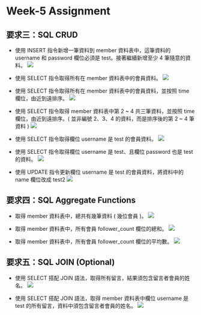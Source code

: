 # Week-5 Assignment

## 要求三：SQL CRUD

- 使用 INSERT 指令新增一筆資料到 member 資料表中，這筆資料的 username 和 password 欄位必須是 test。接著繼續新增至少 4 筆隨意的資料。
  ![](https://i.imgur.com/TwIQOZf.png)

- 使用 SELECT 指令取得所有在 member 資料表中的會員資料。
  ![](https://i.imgur.com/L07OWO8.png)

- 使用 SELECT 指令取得所有在 member 資料表中的會員資料，並按照 time 欄位，由近到遠排序。
  ![](https://i.imgur.com/8FQNy2e.png)

- 使用 SELECT 指令取得 member 資料表中第 2 ~ 4 共三筆資料，並按照 time 欄位，由近到遠排序。( 並非編號 2、3、4 的資料，而是排序後的第 2 ~ 4 筆資料 )
  ![](https://i.imgur.com/3h4fwA8.png)

- 使用 SELECT 指令取得欄位 username 是 test 的會員資料。
  ![](https://i.imgur.com/EMxLST2.png)

- 使用 SELECT 指令取得欄位 username 是 test、且欄位 password 也是 test 的資料。
  ![](https://i.imgur.com/RoU43VC.png)

- 使用 UPDATE 指令更新欄位 username 是 test 的會員資料，將資料中的 name 欄位改成 test2
  ![](https://i.imgur.com/yeewxH1.png)

## 要求四：SQL Aggregate Functions

- 取得 member 資料表中，總共有幾筆資料 ( 幾位會員 )。
  ![](https://i.imgur.com/CZsdG1W.png)

- 取得 member 資料表中，所有會員 follower_count 欄位的總和。
  ![](https://i.imgur.com/Sd5hx3q.png)

- 取得 member 資料表中，所有會員 follower_count 欄位的平均數。
  ![](https://i.imgur.com/iYB6kOx.png)

## 要求五：SQL JOIN (Optional)

- 使用 SELECT 搭配 JOIN 語法，取得所有留言，結果須包含留言者會員的姓名。
  ![](https://i.imgur.com/l3Qzc86.png)

- 使用 SELECT 搭配 JOIN 語法，取得 member 資料表中欄位 username 是 test 的所有留言，資料中須包含留言者會員的姓名。
  ![](https://i.imgur.com/a3EP9tB.png)
